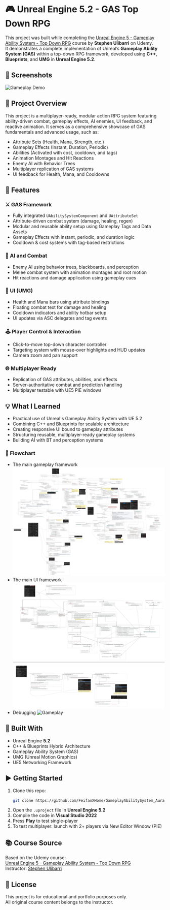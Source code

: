 
# 🎮 Unreal Engine 5.2 - GAS Top Down RPG

This project was built while completing the [Unreal Engine 5 - Gameplay Ability System - Top Down RPG](https://www.udemy.com/course/unreal-engine-5-gas-top-down-rpg/) course by **Stephen Ulibarri** on Udemy.  
It demonstrates a complete implementation of Unreal’s **Gameplay Ability System (GAS)** within a top-down RPG framework, developed using **C++**, **Blueprints**, and **UMG** in **Unreal Engine 5.2**.

## 📸 Screenshots

![Gameplay Demo](Docs/Assets/Aura_Demo_fast.gif)

## 🚀 Project Overview

This project is a multiplayer-ready, modular action RPG system featuring ability-driven combat, gameplay effects, AI enemies, UI feedback, and reactive animation. It serves as a comprehensive showcase of GAS fundamentals and advanced usage, such as:

- Attribute Sets (Health, Mana, Strength, etc.)
- Gameplay Effects (Instant, Duration, Periodic)
- Abilities (Activated with cost, cooldown, and tags)
- Animation Montages and Hit Reactions
- Enemy AI with Behavior Trees
- Multiplayer replication of GAS systems
- UI feedback for Health, Mana, and Cooldowns

## 🔧 Features

### ⚔️ GAS Framework
- Fully integrated `UAbilitySystemComponent` and `UAttributeSet`
- Attribute-driven combat system (damage, healing, regen)
- Modular and reusable ability setup using Gameplay Tags and Data Assets
- Gameplay Effects with instant, periodic, and duration logic
- Cooldown & cost systems with tag-based restrictions

### 🧠 AI and Combat
- Enemy AI using behavior trees, blackboards, and perception
- Melee combat system with animation montages and root motion
- Hit reactions and damage application using gameplay cues

### 🧩 UI (UMG)
- Health and Mana bars using attribute bindings
- Floating combat text for damage and healing
- Cooldown indicators and ability hotbar setup
- UI updates via ASC delegates and tag events

### 🕹️ Player Control & Interaction
- Click-to-move top-down character controller
- Targeting system with mouse-over highlights and HUD updates
- Camera zoom and pan support

### 🌐 Multiplayer Ready
- Replication of GAS attributes, abilities, and effects
- Server-authoritative combat and prediction handling
- Multiplayer testable with UE5 PIE windows


## 💡 What I Learned

- Practical use of Unreal's Gameplay Ability System with UE 5.2
- Combining C++ and Blueprints for scalable architecture
- Creating responsive UI bound to gameplay attributes
- Structuring reusable, multiplayer-ready gameplay systems
- Building AI with BT and perception systems

### 🧭 Flowchart
- The main gameplay framework
![Gameplay](Docs/Flowchart/UE_Aura_Gameplay.png)
- The main UI framework
![Gameplay](Docs/Flowchart/UE_Aura_UI.png)
- Debugging
![Gameplay](Docs/Flowchart/UE_Aura_debug.png)

## 🔨 Built With

- Unreal Engine **5.2**
- C++ & Blueprints Hybrid Architecture
- Gameplay Ability System (GAS)
- UMG (Unreal Motion Graphics)
- UE5 Networking Framework

## ▶️ Getting Started

1. Clone this repo:
   ```bash
   git clone https://github.com/FeifanXHome/GameplayAbilitySystem_Aura.git
   ```
2. Open the `.uproject` file in **Unreal Engine 5.2**
3. Compile the code in **Visual Studio 2022**
4. Press **Play** to test single-player
5. To test multiplayer: launch with 2+ players via New Editor Window (PIE)

## 📚 Course Source

Based on the Udemy course:  
[Unreal Engine 5 - Gameplay Ability System - Top Down RPG](https://www.udemy.com/course/unreal-engine-5-gas-top-down-rpg/)  
Instructor: [Stephen Ulibarri](https://www.udemy.com/user/stephenulibarri/)

## 📜 License

This project is for educational and portfolio purposes only.  
All original course content belongs to the instructor.
